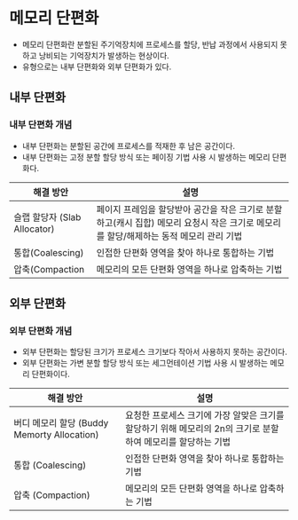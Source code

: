 # 메모리 단편화
* 메모리 단편화란 분할된 주기억장치에 프로세스를 할당, 반납 과정에서 사용되지 못하고 낭비되는 기억장치가 발생하는 현상이다.
* 유형으로는 내부 단편화와 외부 단편화가 있다.

## 내부 단편화
### 내부 단편화 개념
* 내부 단편화는 분할된 공간에 프로세스를 적재한 후 남은 공간이다.
* 내부 단편화는 고정 분할 할당 방식 또는 페이징 기법 사용 시 발생하는 메모리 단편화다.

| 해결 방안 | 설명 |
| -- | -- |
| 슬랩 할당자 (Slab Allocator) | 페이지 프레임을 할당받아 공간을 작은 크기로 분할하고(캐시 집합) 메모리 요청시 작은 크기로 메모리를 할당/해제하는 동적 메모리 관리 기법
|통합(Coalescing) | 인접한 단편화 영역을 찾아 하나로 통합하는 기법 |
|압축(Compaction | 메모리의 모든 단편화 영역을 하나로 압축하는 기법 |

## 외부 단편화
### 외부 단편화 개념
* 외부 단편화는 할당된 크기가 프로세스 크기보다 작아서 사용하지 못하는 공간이다.
* 외부 단편화는 가변 분할 할당 방식 또는 세그먼테이션 기법 사용 시 발생하는 메모리 단편화이다.

| 해결 방안 | 설명 |
|--|--|
| 버디 메모리 할당 (Buddy Memorty Allocation) | 요청한 프로세스 크기에 가장 알맞은 크기를 할당하기 위해 메모리의 2n의 크기로 분할하여 메모리를 할당하는 기법 |
| 통합 (Coalescing) | 인접한 단편화 영역을 찾아 하나로 통합하는 기법 | 
| 압축 (Compaction) | 메모리의 모든 단편화 영역을 하나로 압축하는 기법 |
